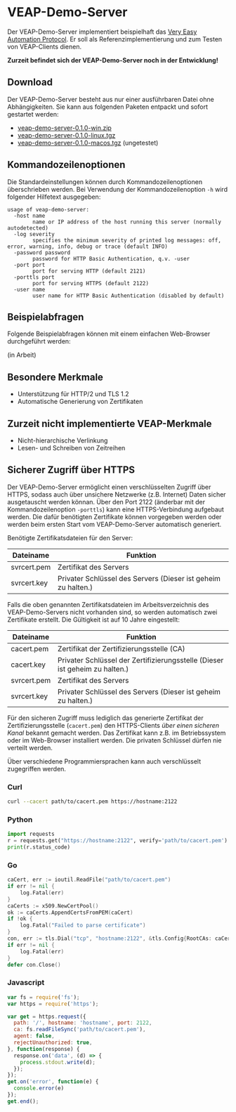 # VEAP-Demo-Server

Der VEAP-Demo-Server implementiert beispielhaft das [Very Easy Automation Protocol](https://github.com/mdzio/veap). Er soll als Referenzimplementierung und zum Testen von VEAP-Clients dienen.

**Zurzeit befindet sich der VEAP-Demo-Server noch in der Entwicklung!**

## Download

Der VEAP-Demo-Server besteht aus nur einer ausführbaren Datei ohne Abhängigkeiten. Sie kann aus folgenden Paketen entpackt und sofort gestartet werden:

* [veap-demo-server-0.1.0-win.zip](veap-demo-server-0.1.0-win.zip)
* [veap-demo-server-0.1.0-linux.tgz](veap-demo-server-0.1.0-linux.tgz)
* [veap-demo-server-0.1.0-macos.tgz](veap-demo-server-0.1.0-macos.tgz) (ungetestet)

## Kommandozeilenoptionen

Die Standardeinstellungen können durch Kommandozeilenoptionen überschrieben werden. Bei Verwendung der Kommandozeilenoption `-h` wird folgender Hilfetext ausgegeben:

```
usage of veap-demo-server:
  -host name
        name or IP address of the host running this server (normally autodetected)
  -log severity
        specifies the minimum severity of printed log messages: off, error, warning, info, debug or trace (default INFO)
  -password password
        password for HTTP Basic Authentication, q.v. -user
  -port port
        port for serving HTTP (default 2121)
  -porttls port
        port for serving HTTPS (default 2122)
  -user name
        user name for HTTP Basic Authentication (disabled by default)
```

## Beispielabfragen

Folgende Beispielabfragen können mit einem einfachen Web-Browser durchgeführt werden:

(in Arbeit)

## Besondere Merkmale

* Unterstützung für HTTP/2 und TLS 1.2
* Automatische Generierung von Zertifikaten
 
## Zurzeit nicht implementierte VEAP-Merkmale

* Nicht-hierarchische Verlinkung
* Lesen- und Schreiben von Zeitreihen

## Sicherer Zugriff über HTTPS

Der VEAP-Demo-Server ermöglicht einen verschlüsselten Zugriff über HTTPS, sodass auch über unsichere Netzwerke (z.B. Internet) Daten sicher ausgetauscht werden könnan. Über den Port 2122 (änderbar mit der Kommandozeilenoption `-porttls`) kann eine HTTPS-Verbindung aufgebaut werden. Die dafür benötigten Zertifikate können vorgegeben werden oder werden beim ersten Start vom VEAP-Demo-Server automatisch generiert.

Benötigte Zertifikatsdateien für den Server:

Dateiname   | Funktion
------------|---------
svrcert.pem | Zertifikat des Servers
svrcert.key | Privater Schlüssel des Servers (Dieser ist geheim zu halten.)

Falls die oben genannten Zertifikatsdateien im Arbeitsverzeichnis des VEAP-Demo-Servers nicht vorhanden sind, so werden automatisch zwei Zertifikate erstellt. Die Gültigkeit ist auf 10 Jahre eingestellt:

Dateiname   | Funktion
------------|---------
cacert.pem  | Zertifikat der Zertifizierungsstelle (CA)
cacert.key  | Privater Schlüssel der Zertifizierungsstelle (Dieser ist geheim zu halten.)
svrcert.pem | Zertifikat des Servers
svrcert.key | Privater Schlüssel des Servers (Dieser ist geheim zu halten.)

Für den sicheren Zugriff muss lediglich das generierte Zertifikat der Zertifizierungsstelle (`cacert.pem`) den HTTPS-Clients *über einen sicheren Kanal* bekannt gemacht werden. Das Zertifikat kann z.B. im Betriebssystem oder im Web-Browser installiert werden. Die privaten Schlüssel dürfen nie verteilt werden.

Über verschiedene Programmiersprachen kann auch verschlüsselt zugegriffen werden.

### Curl

```bash
curl --cacert path/to/cacert.pem https://hostname:2122
```

### Python

```python
import requests
r = requests.get("https://hostname:2122", verify='path/to/cacert.pem')
print(r.status_code)
```

### Go

```go
caCert, err := ioutil.ReadFile("path/to/cacert.pem")
if err != nil {
    log.Fatal(err)
}
caCerts := x509.NewCertPool()
ok := caCerts.AppendCertsFromPEM(caCert)
if !ok {
    log.Fatal("Failed to parse certificate")
}
con, err := tls.Dial("tcp", "hostname:2122", &tls.Config{RootCAs: caCerts})
if err != nil {
    log.Fatal(err)
}
defer con.Close()
```


### Javascript

```javascript
var fs = require('fs');
var https = require('https');

var get = https.request({
  path: '/', hostname: 'hostname', port: 2122,
  ca: fs.readFileSync('path/to/cacert.pem'),
  agent: false,
  rejectUnauthorized: true,
}, function(response) {
  response.on('data', (d) => {
    process.stdout.write(d);
  });
});
get.on('error', function(e) {
  console.error(e)
});
get.end();
```
